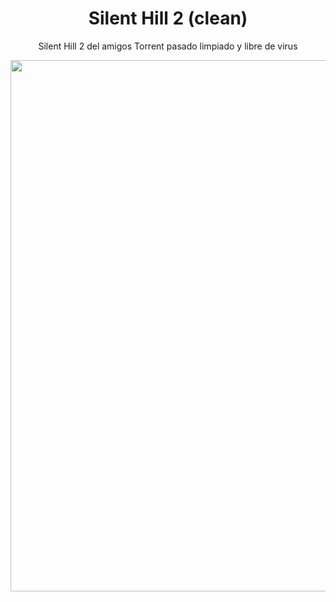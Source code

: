 <div align="center">
<h1>Silent Hill 2 (clean)</h1>

Silent Hill 2 del amigos Torrent pasado limpiado y libre de virus

<img src ="https://media0.giphy.com/media/v1.Y2lkPTc5MGI3NjExZ3Q0ZXBndnNscjF5OWNpcGk2Y25iZ3hhenJkYWhsOWYwMG9pd3RnMCZlcD12MV9pbnRlcm5hbF9naWZfYnlfaWQmY3Q9Zw/9BFSW3EFt0JbZ3KEpf/giphy.webp" width = 850px></img>

</div>




